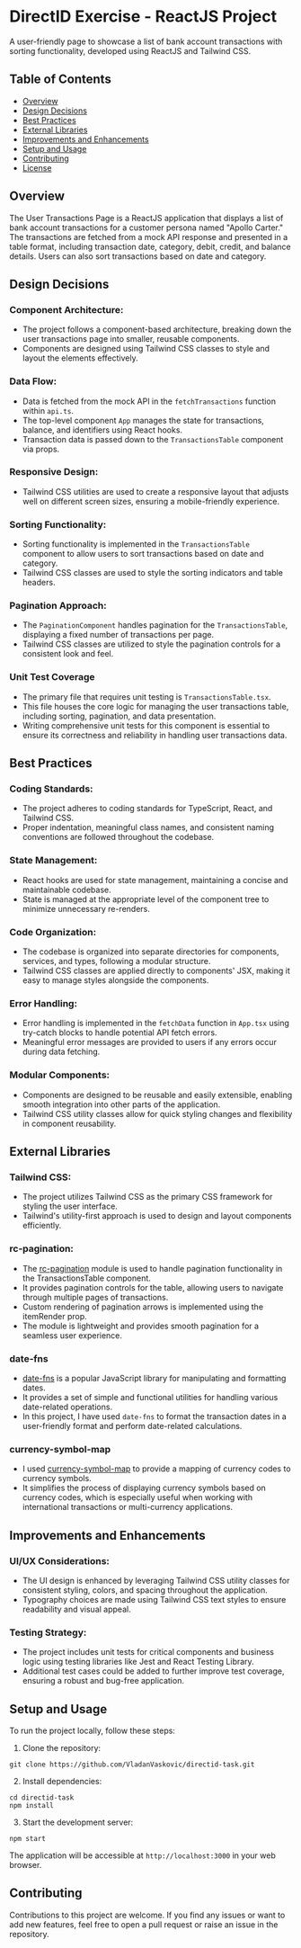 # DirectID Exercise - ReactJS Project

A user-friendly page to showcase a list of bank account transactions with sorting functionality, developed using ReactJS and Tailwind CSS.

## Table of Contents
- [Overview](#overview)
- [Design Decisions](#design-decisions)
- [Best Practices](#best-practices)
- [External Libraries](#external-libraries)
- [Improvements and Enhancements](#improvements-and-enhancements)
- [Setup and Usage](#setup-and-usage)
- [Contributing](#contributing)
- [License](#license)

## Overview

The User Transactions Page is a ReactJS application that displays a list of bank account transactions for a customer persona named "Apollo Carter." The transactions are fetched from a mock API response and presented in a table format, including transaction date, category, debit, credit, and balance details. Users can also sort transactions based on date and category.

## Design Decisions

### Component Architecture:
- The project follows a component-based architecture, breaking down the user transactions page into smaller, reusable components.
- Components are designed using Tailwind CSS classes to style and layout the elements effectively.

### Data Flow:

- Data is fetched from the mock API in the `fetchTransactions` function within `api.ts`.
- The top-level component `App` manages the state for transactions, balance, and identifiers using React hooks.
- Transaction data is passed down to the `TransactionsTable` component via props.

### Responsive Design:

- Tailwind CSS utilities are used to create a responsive layout that adjusts well on different screen sizes, ensuring a mobile-friendly experience.

### Sorting Functionality:

- Sorting functionality is implemented in the `TransactionsTable` component to allow users to sort transactions based on date and category.
- Tailwind CSS classes are used to style the sorting indicators and table headers.

### Pagination Approach:

- The `PaginationComponent` handles pagination for the `TransactionsTable`, displaying a fixed number of transactions per page.
- Tailwind CSS classes are utilized to style the pagination controls for a consistent look and feel.

### Unit Test Coverage

- The primary file that requires unit testing is `TransactionsTable.tsx`. 
- This file houses the core logic for managing the user transactions table, including sorting, pagination, and data presentation.
- Writing comprehensive unit tests for this component is essential to ensure its correctness and reliability in handling user transactions data.

## Best Practices

### Coding Standards:

- The project adheres to coding standards for TypeScript, React, and Tailwind CSS.
- Proper indentation, meaningful class names, and consistent naming conventions are followed throughout the codebase.

### State Management:

- React hooks are used for state management, maintaining a concise and maintainable codebase.
- State is managed at the appropriate level of the component tree to minimize unnecessary re-renders.

### Code Organization:

- The codebase is organized into separate directories for components, services, and types, following a modular structure.
- Tailwind CSS classes are applied directly to components' JSX, making it easy to manage styles alongside the components.

### Error Handling:

- Error handling is implemented in the `fetchData` function in `App.tsx` using try-catch blocks to handle potential API fetch errors.
- Meaningful error messages are provided to users if any errors occur during data fetching.

### Modular Components:

- Components are designed to be reusable and easily extensible, enabling smooth integration into other parts of the application.
- Tailwind CSS utility classes allow for quick styling changes and flexibility in component reusability.

## External Libraries

### Tailwind CSS:
- The project utilizes Tailwind CSS as the primary CSS framework for styling the user interface.
- Tailwind's utility-first approach is used to design and layout components efficiently.

### rc-pagination:
- The [rc-pagination](https://www.npmjs.com/package/rc-pagination) module is used to handle pagination functionality in the TransactionsTable component.
- It provides pagination controls for the table, allowing users to navigate through multiple pages of transactions.
- Custom rendering of pagination arrows is implemented using the itemRender prop.
- The module is lightweight and provides smooth pagination for a seamless user experience.

### date-fns

- [date-fns](https://date-fns.org/) is a popular JavaScript library for manipulating and formatting dates. 
- It provides a set of simple and functional utilities for handling various date-related operations. 
- In this project, I have used `date-fns` to format the transaction dates in a user-friendly format and perform date-related calculations.

### currency-symbol-map

- I used [currency-symbol-map](https://www.npmjs.com/package/currency-symbol-map) to provide a mapping of currency codes to currency symbols. 
- It simplifies the process of displaying currency symbols based on currency codes, which is especially useful when working with international transactions or multi-currency applications.

## Improvements and Enhancements

### UI/UX Considerations:
- The UI design is enhanced by leveraging Tailwind CSS utility classes for consistent styling, colors, and spacing throughout the application.
- Typography choices are made using Tailwind CSS text styles to ensure readability and visual appeal.

### Testing Strategy:
- The project includes unit tests for critical components and business logic using testing libraries like Jest and React Testing Library.
- Additional test cases could be added to further improve test coverage, ensuring a robust and bug-free application.

## Setup and Usage

To run the project locally, follow these steps:
1. Clone the repository:
```
git clone https://github.com/VladanVaskovic/directid-task.git
```
2. Install dependencies:
```
cd directid-task
npm install
```
3. Start the development server:
```
npm start
```
The application will be accessible at `http://localhost:3000` in your web browser.

## Contributing

Contributions to this project are welcome. If you find any issues or want to add new features, feel free to open a pull request or raise an issue in the repository.
